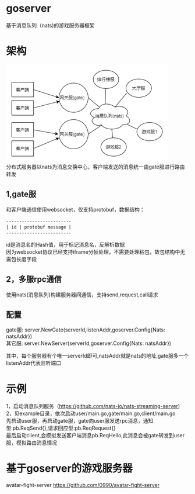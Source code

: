 # goserver
基于消息队列（nats)的游戏服务器框架

# 架构
![framework](doc/goserver_framework.png)<br>
分布式服务器以nats为消息交换中心，客户端发送的消息统一由gate服进行路由转发


## 1,gate服
和客户端通信使用websocket，仅支持protobuf，数据结构：<br>

    -------------------------
    | id | protobuf message |
    -------------------------
id是消息名的Hash值，用于标记消息名，反解析数据<br>
因为websocket协议已经支持iframe分帧处理，不需要处理粘包，故包结构中无需包长度字段<br>

## 2，多服rpc通信
使用nats(消息队列)构建服务器间通信，支持send,request,call请求

## 配置
gate服: server.NewGate(serverId,listenAddr,goserver.Config{Nats: natsAddr}) <br>
其它服: server.NewServer(serverId,goserver.Config{Nats: natsAddr})<br>

其中，每个服务器有个唯一serverId即可,natsAddr就是nats的地址,gate服多一个listenAddr代表监听端口<br>
# 示例
1，启动消息队列服务（https://github.com/nats-io/nats-streaming-server) <br>
2，见example目录，依次启动user/main.go,gate/main.go,client/main.go<br>
先启动user服，再启动gate服，gate向user服发送rpc消息，通知型:pb.ReqSend{},请求回应型:pb.ReqRequest{}<br>
最后启动client,会模拟发送客户端消息pb.ReqHello,此消息会被gate转发到user服，模拟路由消息情况

# 基于goserver的游戏服务器
avatar-fight-server https://github.com/0990/avatar-fight-server


